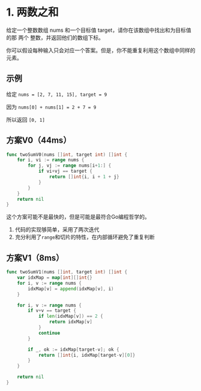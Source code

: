 # 1. 两数之和

给定一个整数数组 nums 和一个目标值 target，请你在该数组中找出和为目标值的那 两个 整数，并返回他们的数组下标。

你可以假设每种输入只会对应一个答案。但是，你不能重复利用这个数组中同样的元素。

## 示例

给定 `nums = [2, 7, 11, 15], target = 9`

因为 `nums[0] + nums[1] = 2 + 7 = 9`

所以返回 `[0, 1]`

## 方案V0（44ms）

```go
func twoSumV0(nums []int, target int) []int {
	for i, vi := range nums {
		for j, vj := range nums[i+1:] {
			if vi+vj == target {
				return []int{i, i + 1 + j}
			}
		}
	}
	return nil
}
```

这个方案可能不是最快的，但是可能是最符合Go编程哲学的。

1. 代码的实现够简单，采用了两次迭代
1. 充分利用了`range`和切片的特性，在内部循环避免了重复判断

## 方案V1（8ms）

```go
func twoSumV1(nums []int, target int) []int {
	var idxMap = map[int][]int{}
	for i, v := range nums {
		idxMap[v] = append(idxMap[v], i)
	}

	for i, v := range nums {
		if v+v == target {
			if len(idxMap[v]) == 2 {
				return idxMap[v]
			}
			continue
		}

		if _, ok := idxMap[target-v]; ok {
			return []int{i, idxMap[target-v][0]}
		}
	}

	return nil
}
```
